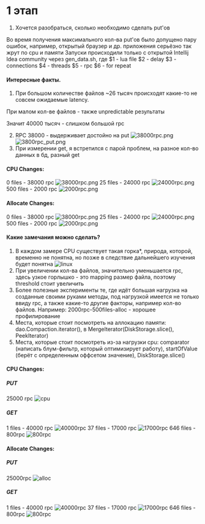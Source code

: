 # 1 этап

1. Хочется разобраться, сколько необходимо сделать put'ов

Во время получения максимального кол-ва put'ов было допущено пару ошибок, например, открытый браузер и др. приложения серьёзно так жрут по cpu и памяти
Запуски происходили только с открытой Intellij Idea community через gen_data.sh, где
$1 - lua file
$2 - delay
$3 - connections 
$4 - threads
$5 - rpc
$6 - for repeat

#### Интересные факты. 
1. При большом количестве файлов ~26 тысяч происходят какие-то не совсем ожидаемые latency. 

При малом кол-ве файлов - также unpredictable результаты

Значит 40000 тысяч - слишком большой rpc

2. RPC 38000 - выдерживает достойно на put
![38000rpc.png](wrk/round/one/png/profiler/cpu/38000rpc_put.png)
![3800rpc_put.png](wrk/round/one/png/profiler/alloc/38000rpc_put.png)
3. При измерении get, я встретился с парой проблем, на разное кол-во данных в бд, разный get

#### CPU Changes:
0 files - 38000 rpc
![38000rpc.png](wrk/round/one/png/profiler/cpu/38000rpc_get_0files.png)
25 files - 24000 rpc
![24000rpc.png](wrk/round/one/png/profiler/cpu/24000rpc_get_25files.png)
500 files - 2000 rpc
![2000rpc.png](wrk/round/one/png/profiler/cpu/2000rpc_get_500files.png)

#### Allocate Changes:
0 files - 38000 rpc
![38000rpc.png](wrk/round/one/png/profiler/alloc/38000rpc_get_0files.png)
25 files - 24000 rpc
![24000rpc.png](wrk/round/one/png/profiler/alloc/24000rpc_get_25files.png)
500 files - 2000 rpc
![2000rpc.png](wrk/round/one/png/profiler/alloc/2000rpc_get_500files.png)

#### Какие замечания можно сделать? 
1) В каждом замере CPU существует такая горка*, природа, которой, временно не понятна, но позже в следствие дальнейшего изучения будет понятна
![linux](wrk/round/one/png/other/linuxOp.png)
2) При увеличении кол-ва файлов, значительно уменьшается rpc, здесь узкое горлышко - это mapping размер файла, поэтому threshold стоит увеличить
3) Более полезные эксперименты те, где идёт большая нагрузка на созданные своими руками методы, под нагрузкой имеется не только ввиду rpc, а также какие-то другие факторы, например кол-во файлов. 
Например: 2000rpc-500files-alloc - хорошее профилирование
4) Места, которые стоит посмотреть на аллокацию памяти: dao.Compaction.iterator(), в MergeIterator(DiskStorage.slice(), PeekIterator)
5) Места, которые стоит посмотреть из-за нагрузки cpu: comparator (написать блум-фильтр, который оптимизирует работу), startOfValue (берёт с определенным оффсетом значение), DiskStorage.slice()

#### CPU Changes:
##### PUT
25000 rpc
![cpu](wrk/round/two/png/cpu/25000rpc_put.png)

##### GET
1 files - 40000 rpc
![40000rpc](wrk/round/two/png/cpu/40000rpc_get_1file.png)
37 files - 17000 rpc
![17000rpc](wrk/round/two/png/cpu/17000rpc_get_37file.png)
646 files - 800rpc
![800rpc](wrk/round/two/png/cpu/800rpc_get_646file.png)


#### Allocate Changes:
##### PUT
25000rpc
![alloc](wrk/round/two/png/alloc/25000rpc_put.png)

##### GET
1 files - 40000 rpc
![40000rpc](wrk/round/two/png/alloc/40000rpc_get_1file.png)
37 files - 17000 rpc
![17000rpc](wrk/round/two/png/alloc/17000rpc_get_37file.png)
646 files - 800rpc
![800rpc](wrk/round/two/png/alloc/800rpc_get_646file.png)
